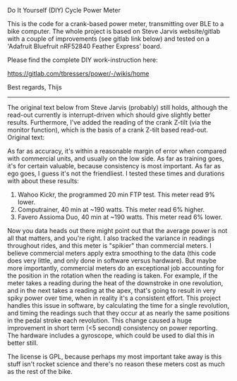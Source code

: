 Do It Yourself (DIY) Cycle Power Meter

This is the code for a crank-based power meter, transmitting over BLE to a bike computer. The whole project is based on Steve Jarvis website/gitlab with a couple of improvements (see gitlab link below) and tested on a 'Adafruit Bluefruit nRF52840 Feather Express' board.

Please find the complete DIY work-instruction here:

https://gitlab.com/tbressers/power/-/wikis/home

Best regards,
Thijs

---
The original text below from Steve Jarvis (probably) still holds, although the read-out
currently is interrupt-driven which should give slightly better results. Furthermore,
I've added the reading of the crank Z-tilt (via the monitor function), which is the
basis of a crank Z-tilt based read-out. Original text:

As far as accuracy, it's within a reasonable margin of error when compared with
commercial units, and usually on the low side. As far as training goes, it's for 
certain valuable, because consistency is most important. As far as ego goes, I 
guess it's not the friendliest. I tested these times and durations with about 
these results:

1. Wahoo Kickr, the programmed 20 min FTP test. This meter read 9% lower.
2. Computrainer, 40 min at ~190 watts. This meter read 6% higher.
3. Favero Assioma Duo, 40 min at ~190 watts. This meter read 6% lower.

Now you data heads out there might point out that the average power is not all that
matters, and you're right. I also tracked the variance in readings throughout 
rides, and this meter is "spikier" than commercial meters. I believe commercial meters
apply extra smoothing to the data (this code does very little, and only done in
software versus hardware). But maybe more importantly, commercial meters do an
exceptional job accounting for the position in the rotation when the reading is taken. 
For example, if the meter takes a reading during the heat of the downstroke in 
one revolution, and in the next takes a reading at the apex, that's going to result 
in very spiky power over time, when in reality it's a consistent effort. This project 
handles this issue in software, by calculating the time for a single revolution, 
and timing the readings such that they occur at as nearly the same positions in 
the pedal stroke each revolution. This change caused a huge improvement in short 
term (<5 second) consistency on power reporting. The hardware includes a gyroscope, 
which could be used to dial this in better still.

The license is GPL, because perhaps my most important take away is this stuff 
isn't rocket science and there's no reason these meters cost as much as the rest 
of the bike.

